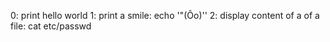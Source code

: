 0: print hello world
1: print a smile: echo '"(Ôo)'\'
2: display content of a of a file: cat  etc/passwd
